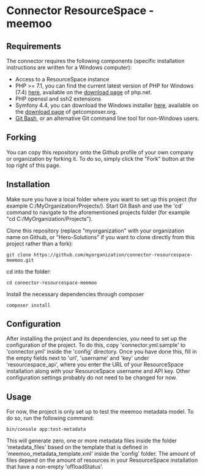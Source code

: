 # Connector ResourceSpace - meemoo

## Requirements

The connector requires the following components (specific installation instructions are written for a Windows computer):

* Access to a ResourceSpace instance
* PHP >= 7.1, you can find the current latest version of PHP for Windows (7.4) [here](https://windows.php.net/downloads/releases/php-7.4.11-Win32-vc15-x64.zip), available on the [download page](https://windows.php.net/download) of php.net.
* PHP openssl and ssh2 extensions
* Symfony 4.4, you can download the Windows installer [here](https://getcomposer.org/Composer-Setup.exe), available on the [download page](https://getcomposer.org/download) of getcomposer.org.
* [Git Bash](https://git-scm.com/downloads), or an alternative Git command line tool for non-Windows users.

## Forking

You can copy this repository onto the Github profile of your own company or organization by forking it. To do so, simply click the "Fork" button at the top right of this page.

## Installation

Make sure you have a local folder where you want to set up this project (for example C:/MyOrganization/Projects/).
Start Git Bash and use the 'cd' command to navigate to the aforementioned projects folder (for example "cd C:/MyOrganization/Projects").

Clone this repository (replace "myorganization" with your organization name on Github, or "Hero-Solutions" if you want to clone directly from this project rather than a fork):
```
git clone https://github.com/myorganization/connector-resourcespace-meemoo.git
```
cd into the folder:
```
cd connector-resourcespace-meemoo
```
Install the necessary dependencies through composer
```
composer install
```

## Configuration

After installing the project and its dependencies, you need to set up the configuration of the project.
To do this, copy 'connector.yml.sample' to 'connector.yml' inside the 'config' directory.
Once you have done this, fill in the empty fields next to 'url', 'username' and 'key' under 'resourcespace_api', where you enter the URL of your ResourceSpace installation along with your ResourceSpace username and API key. Other configuration settings probably do not need to be changed for now.

## Usage

For now, the project is only set up to test the meemoo metadata model. To do so, run the following command:
```
bin/console app:test-metadata
```

This will generate zero, one or more metadata files inside the folder 'metadata_files' based on the template that is defined in 'meemoo_metadata_template.xml' inside the 'config' folder. The amount of files depend on the amount of resources in your ResourceSpace installation that have a non-empty 'offloadStatus'.
